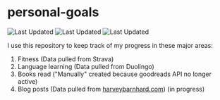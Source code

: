 # personal-goals
![Last Updated](https://img.shields.io/date/1612271853?color=FC4C02&label=Fitness%20Updated&logo=strava)
![Last Updated](https://img.shields.io/date/1612271853?color=7ac70c&label=Language%20Updated&logo=duolingo)
![Last Updated](https://img.shields.io/date/1612271853?color=e9e5cd&label=Books%20Updated&logo=goodreads)

I use this repository to keep track of my progress in these major areas:

1. Fitness (Data pulled from Strava)
2. Language learning (Data pulled from Duolingo)
3. Books read ("Manually" created because goodreads API no longer active)
4. Blog posts (Data pulled from [harveybarnhard.com](https://harveybarnhard.com)) (in progress)
